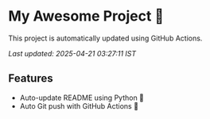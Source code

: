 # My Awesome Project 🚀

This project is automatically updated using GitHub Actions.

_Last updated: 2025-04-21 03:27:11 IST_

## Features
- Auto-update README using Python 🐍
- Auto Git push with GitHub Actions 🤖
